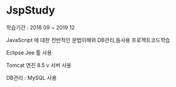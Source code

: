 # JspStudy

학습기간 : 2018 09 ~ 2019 12 <P>

JavaScript 에 대한 전반적인 문법이해와 DB관리,돔사용 프로젝트코드학습 <P>

Eclipse Jee 툴 사용 <P>

Tomcat 엔진 8.5 v 서버 사용 <P>

DB관리 : MySQL 사용 <P>


